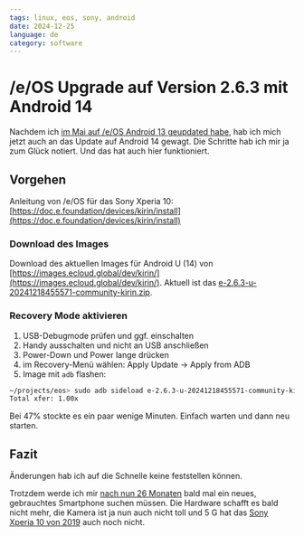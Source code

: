 ```yaml
---
tags: linux, eos, sony, android
date: 2024-12-25
language: de
category: software
---
```


# /e/OS Upgrade auf Version 2.6.3 mit Android 14

Nachdem ich [im Mai auf /e/OS Android 13 geupdated habe](/posts/2024/05/23/sony-xperia-10-android-13.md), hab ich mich jetzt auch an das Update auf Android 14 gewagt. Die Schritte hab ich mir ja zum Glück notiert. Und das hat auch hier funktioniert.

## Vorgehen

Anleitung von /e/OS für das Sony Xperia 10: [https://doc.e.foundation/devices/kirin/install](https://doc.e.foundation/devices/kirin/install)

### Download des Images

Download des aktuellen Images für Android U (14) von [https://images.ecloud.global/dev/kirin/](https://images.ecloud.global/dev/kirin/). Aktuell ist das [e-2.6.3-u-20241218455571-community-kirin.zip](https://images.ecloud.global/community/kirin/e-2.6.3-u-20241218455571-community-kirin.zip).

### Recovery Mode aktivieren

1. USB-Debugmode prüfen und ggf. einschalten
2. Handy ausschalten und nicht an USB anschließen
3. Power-Down und Power lange drücken
4. im Recovery-Menü wählen: Apply Update -> Apply from ADB
5. Image mit `adb` flashen:


```bash
~/projects/eos> sudo adb sideload e-2.6.3-u-20241218455571-community-kirin.zip
Total xfer: 1.00x
```

Bei 47% stockte es ein paar wenige Minuten. Einfach warten und dann neu starten.

## Fazit

Änderungen hab ich auf die Schnelle keine feststellen können.

Trotzdem werde ich mir [nach nun 26 Monaten](/posts/2022/11/16/sony-xperia-10.md) bald mal ein neues, gebrauchtes Smartphone suchen müssen. Die Hardware schafft es bald nicht mehr, die Kamera ist ja nun auch nicht toll und 5 G hat das [Sony Xperia 10 von 2019](https://doc.e.foundation/devices/kirin) auch noch nicht.
